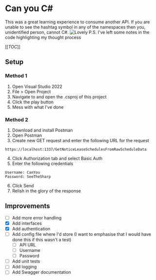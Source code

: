 # Can you C#
This was a great learning experience to consume another API. If you are unable to see the hashtag symbol in any of the namespaces then you, unidentified person, cannot C#.
![Lovely](https://wompampsupport.azureedge.net/fetchimage?siteId=7575&v=2&jpgQuality=100&width=700&url=https%3A%2F%2Fi.kym-cdn.com%2Fentries%2Ficons%2Ffacebook%2F000%2F021%2F807%2Fig9OoyenpxqdCQyABmOQBZDI0duHk2QZZmWg2Hxd4ro.jpg)
P.S. I've left some notes in the code highlighting my thought process

[[_TOC_]]

## Setup
### Method 1
1. Open Visual Studio 2022
2. File > Open Project
3. Navigate to and open the .csproj of this project
4. Click the play button
5. Mess with what I've done 

### Method 2
1. Download and install Postman
2. Open Postman
3. Create new GET request and enter the following URL for the request
```
https://localhost:1337/GetNoticeLeaseSchedulesFromRawScheduleData
```
4. Click Authorization tab and select Basic Auth
5. Enter the following credentials
```
Username: CanYou
Password: SeeTheSharp
```
6. Click Send
7. Relish in the glory of the response

## Improvements
- [ ] Add more error handling
- [x] Add interfaces
- [x] Add authentication
- [ ] Add config file where I'd store (I want to emphasise that I would have done this if this wasn't a test)
	- [ ] API URL
	- [ ] Username
	- [ ] Password
- [ ] Add unit tests
- [ ] Add logging
- [ ] Add Swagger documentation
